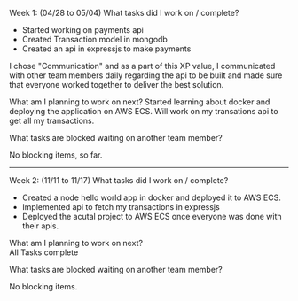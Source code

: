 
Week 1: (04/28 to 05/04)
What tasks did I work on / complete?
- Started working on payments api
- Created Transaction model in mongodb
- Created an api in expressjs to make payments

I chose "Communication" and as a part of this XP value, I communicated with other team members daily regarding the api to be built and made sure that everyone worked together to deliver the best solution.
 
What am I planning to work on next?
Started learning about docker and deploying the application on AWS ECS. Will work on my transations api to get all my transactions.

What tasks are blocked waiting on another team member?

No blocking items, so far.

----------------------------------------------------------------------------------------------------------------

Week 2: (11/11 to 11/17)
What tasks did I work on / complete?
- Created a node hello world app in docker and deployed it to AWS ECS.
- Implemented api to fetch my transactions in expressjs
- Deployed the acutal project to AWS ECS once everyone was done with their apis.


What am I planning to work on next?<br>
All Tasks complete

What tasks are blocked waiting on another team member?

No blocking items.